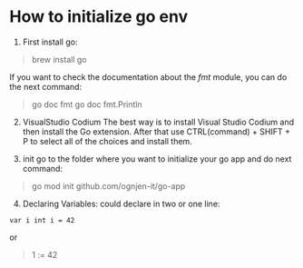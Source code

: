 # How to initialize go env
1. First install go:
> brew install go

If you want to check the documentation about the *fmt* module, you can do the next command:
> go doc fmt
go doc fmt.Println

2. VisualStudio Codium
The best way is to install Visual Studio Codium and then install the Go extension.
After that use CTRL(command) + SHIFT + P to select all of the choices and install them.

3. init
go to the folder where you want to initialize your go app and do next command:
> go mod init github.com/ognjen-it/go-app

4. Declaring Variables:
could declare in two or one line:

`var i int
i = 42`

or

> 1 := 42